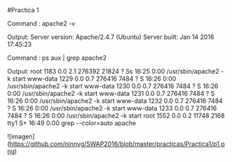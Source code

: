 #Practica 1

Command : apache2 -v

Output:
Server version: Apache/2.4.7 (Ubuntu)
Server built:   Jan 14 2016 17:45:23

Command : ps aux | grep apache2

Output:
root      1183  0.0  2.1 276392 21824 ?        Ss   16:25   0:00 /usr/sbin/apache2 -k start
www-data  1229  0.0  0.7 276416  7484 ?        S    16:26   0:00 /usr/sbin/apache2 -k start
www-data  1230  0.0  0.7 276416  7484 ?        S    16:26   0:00 /usr/sbin/apache2 -k start
www-data  1231  0.0  0.7 276416  7484 ?        S    16:26   0:00 /usr/sbin/apache2 -k start
www-data  1232  0.0  0.7 276416  7484 ?        S    16:26   0:00 /usr/sbin/apache2 -k start
www-data  1233  0.0  0.7 276416  7484 ?        S    16:26   0:00 /usr/sbin/apache2 -k start
root      1552  0.0  0.2  11748  2168 tty1     S+   16:49   0:00 grep --color=auto apache


![imagen] (https://github.com/ninnyg/SWAP2016/blob/master/practicas/Practica1/p1.png)

